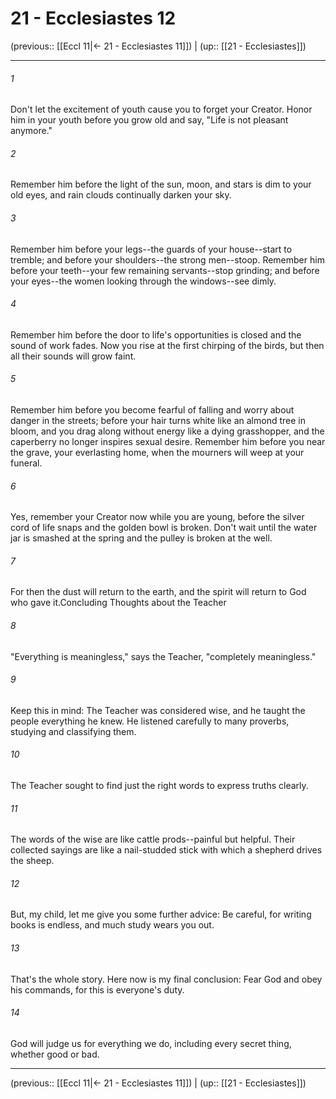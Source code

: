 # 21 - Ecclesiastes 12

(previous:: [[Eccl 11|← 21 - Ecclesiastes 11]]) | (up:: [[21 - Ecclesiastes]])

***


###### 1 
Don't let the excitement of youth cause you to forget your Creator. Honor him in your youth before you grow old and say, "Life is not pleasant anymore." 

###### 2 
Remember him before the light of the sun, moon, and stars is dim to your old eyes, and rain clouds continually darken your sky. 

###### 3 
Remember him before your legs--the guards of your house--start to tremble; and before your shoulders--the strong men--stoop. Remember him before your teeth--your few remaining servants--stop grinding; and before your eyes--the women looking through the windows--see dimly. 

###### 4 
Remember him before the door to life's opportunities is closed and the sound of work fades. Now you rise at the first chirping of the birds, but then all their sounds will grow faint. 

###### 5 
Remember him before you become fearful of falling and worry about danger in the streets; before your hair turns white like an almond tree in bloom, and you drag along without energy like a dying grasshopper, and the caperberry no longer inspires sexual desire. Remember him before you near the grave, your everlasting home, when the mourners will weep at your funeral. 

###### 6 
Yes, remember your Creator now while you are young, before the silver cord of life snaps and the golden bowl is broken. Don't wait until the water jar is smashed at the spring and the pulley is broken at the well. 

###### 7 
For then the dust will return to the earth, and the spirit will return to God who gave it.Concluding Thoughts about the Teacher 

###### 8 
"Everything is meaningless," says the Teacher, "completely meaningless." 

###### 9 
Keep this in mind: The Teacher was considered wise, and he taught the people everything he knew. He listened carefully to many proverbs, studying and classifying them. 

###### 10 
The Teacher sought to find just the right words to express truths clearly. 

###### 11 
The words of the wise are like cattle prods--painful but helpful. Their collected sayings are like a nail-studded stick with which a shepherd drives the sheep. 

###### 12 
But, my child, let me give you some further advice: Be careful, for writing books is endless, and much study wears you out. 

###### 13 
That's the whole story. Here now is my final conclusion: Fear God and obey his commands, for this is everyone's duty. 

###### 14 
God will judge us for everything we do, including every secret thing, whether good or bad.

***

(previous:: [[Eccl 11|← 21 - Ecclesiastes 11]]) | (up:: [[21 - Ecclesiastes]])
